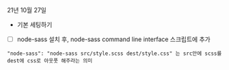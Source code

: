 21년 10월 27일 
- 기본 세팅하기
- [ ] node-sass 설치 후, node-sass command line interface 스크립트에 추가
```
"node-sass": "node-sass src/style.scss dest/style.css" 는 src안에 scss를 dest에 css로 아웃풋 해주라는 의미
```
